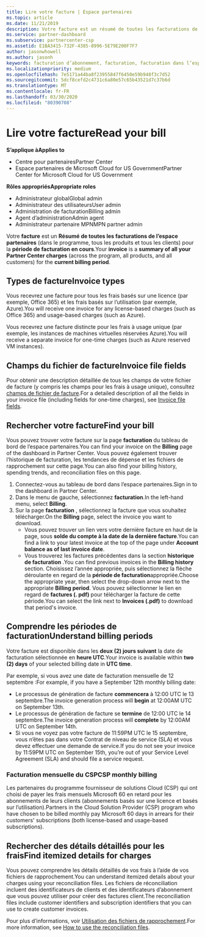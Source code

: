```yaml
---
title: Lire votre facture | Espace partenaires
ms.topic: article
ms.date: 11/21/2019
description: Votre facture est un résumé de toutes les facturations de l’espace partenaires (dans le programme, les produits et les clients) pour la période mensuelle en cours.
ms.service: partner-dashboard
ms.subservice: partnercenter-csp
ms.assetid: E1BA3415-732F-4385-8996-5E79E200F7F7
author: jasonwhowell
ms.author: jasonh
keywords: facturation d’abonnement, facturation, facturation dans l’espace partenaires, facturation espace partenaires, lire ma facture, facture, facture de l’espace partenaires, facture Fournisseur de solutions Cloud, où est ma facture ?
ms.localizationpriority: medium
ms.openlocfilehash: 7e5171a44ba8f23955847f6450e59b948f3c7d52
ms.sourcegitcommit: 5dcf8cefd2c4731c6a80e57c65b43521d7c37b6d
ms.translationtype: MT
ms.contentlocale: fr-FR
ms.lasthandoff: 03/30/2020
ms.locfileid: "80390708"
---
```

# <a name="read-your-bill"></a><span data-ttu-id="15b5c-104">Lire votre facture</span><span class="sxs-lookup"><span data-stu-id="15b5c-104">Read your bill</span></span>

<span data-ttu-id="15b5c-105">**S’applique à**</span><span class="sxs-lookup"><span data-stu-id="15b5c-105">**Applies to**</span></span>

- <span data-ttu-id="15b5c-106">Centre pour partenaires</span><span class="sxs-lookup"><span data-stu-id="15b5c-106">Partner Center</span></span>
- <span data-ttu-id="15b5c-107">Espace partenaires de Microsoft Cloud for US Government</span><span class="sxs-lookup"><span data-stu-id="15b5c-107">Partner Center for Microsoft Cloud for US Government</span></span>

<span data-ttu-id="15b5c-108">**Rôles appropriés**</span><span class="sxs-lookup"><span data-stu-id="15b5c-108">**Appropriate roles**</span></span>
-   <span data-ttu-id="15b5c-109">Administrateur global</span><span class="sxs-lookup"><span data-stu-id="15b5c-109">Global admin</span></span>
-   <span data-ttu-id="15b5c-110">Administrateur des utilisateurs</span><span class="sxs-lookup"><span data-stu-id="15b5c-110">User admin</span></span>
-   <span data-ttu-id="15b5c-111">Administration de facturation</span><span class="sxs-lookup"><span data-stu-id="15b5c-111">Billing admin</span></span>
-   <span data-ttu-id="15b5c-112">Agent d’administration</span><span class="sxs-lookup"><span data-stu-id="15b5c-112">Admin agent</span></span>
-   <span data-ttu-id="15b5c-113">Administrateur partenaire MPN</span><span class="sxs-lookup"><span data-stu-id="15b5c-113">MPN partner admin</span></span>

<span data-ttu-id="15b5c-114">Votre **facture** est un **Résumé de toutes les facturations de l’espace partenaires** (dans le programme, tous les produits et tous les clients) pour la **période de facturation en cours**.</span><span class="sxs-lookup"><span data-stu-id="15b5c-114">Your **invoice** is a **summary of all your Partner Center charges** (across the program, all products, and all customers) for the **current billing period**.</span></span>

## <a name="invoice-types"></a><span data-ttu-id="15b5c-115">Types de facture</span><span class="sxs-lookup"><span data-stu-id="15b5c-115">Invoice types</span></span>

<span data-ttu-id="15b5c-116">Vous recevrez une facture pour tous les frais basés sur une licence (par exemple, Office 365) et les frais basés sur l’utilisation (par exemple, Azure).</span><span class="sxs-lookup"><span data-stu-id="15b5c-116">You will receive one invoice for any license-based charges (such as Office 365) and usage-based charges (such as Azure).</span></span>

<span data-ttu-id="15b5c-117">Vous recevrez une facture distincte pour les frais à usage unique (par exemple, les instances de machines virtuelles réservées Azure).</span><span class="sxs-lookup"><span data-stu-id="15b5c-117">You will receive a separate invoice for one-time charges (such as Azure reserved VM instances).</span></span>

## <a name="invoice-file-fields"></a><span data-ttu-id="15b5c-118">Champs du fichier de facture</span><span class="sxs-lookup"><span data-stu-id="15b5c-118">Invoice file fields</span></span>

<span data-ttu-id="15b5c-119">Pour obtenir une description détaillée de tous les champs de votre fichier de facture (y compris les champs pour les frais à usage unique), consultez [champs de fichier de facture](invoice-file.md).</span><span class="sxs-lookup"><span data-stu-id="15b5c-119">For a detailed description of all the fields in your invoice file (including fields for one-time charges), see [Invoice file fields](invoice-file.md).</span></span>

## <a name="find-your-bill"></a><span data-ttu-id="15b5c-120">Rechercher votre facture</span><span class="sxs-lookup"><span data-stu-id="15b5c-120">Find your bill</span></span>

<span data-ttu-id="15b5c-121">Vous pouvez trouver votre facture sur la page **facturation** du tableau de bord de l’espace partenaires.</span><span class="sxs-lookup"><span data-stu-id="15b5c-121">You can find your invoice on the **Billing** page of the dashboard in Partner Center.</span></span> <span data-ttu-id="15b5c-122">Vous pouvez également trouver l’historique de facturation, les tendances de dépense et les fichiers de rapprochement sur cette page.</span><span class="sxs-lookup"><span data-stu-id="15b5c-122">You can also find your billing history, spending trends, and reconciliation files on this page.</span></span>

1. <span data-ttu-id="15b5c-123">Connectez-vous au tableau de bord dans l’espace partenaires.</span><span class="sxs-lookup"><span data-stu-id="15b5c-123">Sign in to the dashboard in Partner Center.</span></span>
2. <span data-ttu-id="15b5c-124">Dans le menu de gauche, sélectionnez **facturation**.</span><span class="sxs-lookup"><span data-stu-id="15b5c-124">In the left-hand menu, select **Billing**.</span></span>
3. <span data-ttu-id="15b5c-125">Sur la page **facturation** , sélectionnez la facture que vous souhaitez télécharger.</span><span class="sxs-lookup"><span data-stu-id="15b5c-125">On the **Billing** page, select the invoice you want to download.</span></span>
    - <span data-ttu-id="15b5c-126">Vous pouvez trouver un lien vers votre dernière facture en haut de la page, sous **solde du compte à la date de la dernière facture**.</span><span class="sxs-lookup"><span data-stu-id="15b5c-126">You can find a link to your latest invoice at the top of the page under **Account balance as of last invoice date**.</span></span>
    - <span data-ttu-id="15b5c-127">Vous trouverez les factures précédentes dans la section **historique de facturation** .</span><span class="sxs-lookup"><span data-stu-id="15b5c-127">You can find previous invoices in the **Billing history** section.</span></span> <span data-ttu-id="15b5c-128">Choisissez l’année appropriée, puis sélectionnez la flèche déroulante en regard de la **période de facturation**appropriée.</span><span class="sxs-lookup"><span data-stu-id="15b5c-128">Choose the appropriate year, then select the drop-down arrow next to the appropriate **Billing period**.</span></span> <span data-ttu-id="15b5c-129">Vous pouvez sélectionner le lien en regard de **factures (. pdf)** pour télécharger la facture de cette période.</span><span class="sxs-lookup"><span data-stu-id="15b5c-129">You can select the link next to **Invoices (.pdf)** to download that period's invoice.</span></span>

## <a name="understand-billing-periods"></a><span data-ttu-id="15b5c-130">Comprendre les périodes de facturation</span><span class="sxs-lookup"><span data-stu-id="15b5c-130">Understand billing periods</span></span>

<span data-ttu-id="15b5c-131">Votre facture est disponible dans les **deux (2) jours suivant** la date de facturation sélectionnée en **heure UTC**.</span><span class="sxs-lookup"><span data-stu-id="15b5c-131">Your invoice is available within **two (2) days** of your selected billing date in **UTC time**.</span></span>

<span data-ttu-id="15b5c-132">Par exemple, si vous avez une date de facturation mensuelle de 12 septembre :</span><span class="sxs-lookup"><span data-stu-id="15b5c-132">For example, if you have a September 12th monthly billing date:</span></span>

- <span data-ttu-id="15b5c-133">Le processus de génération de facture **commencera** à 12:00 UTC le 13 septembre.</span><span class="sxs-lookup"><span data-stu-id="15b5c-133">The invoice generation process will **begin** at 12:00AM UTC on September 13th.</span></span>
- <span data-ttu-id="15b5c-134">Le processus de génération de facture se **termine** de 12:00 UTC le 14 septembre.</span><span class="sxs-lookup"><span data-stu-id="15b5c-134">The invoice generation process will **complete** by 12:00AM UTC on September 14th.</span></span>
- <span data-ttu-id="15b5c-135">Si vous ne voyez pas votre facture de 11:59PM UTC le 15 septembre, vous n’êtes pas dans votre Contrat de niveau de service (SLA) et vous devez effectuer une demande de service.</span><span class="sxs-lookup"><span data-stu-id="15b5c-135">If you do not see your invoice by 11:59PM UTC on September 15th, you’re out of your Service Level Agreement (SLA) and should file a service request.</span></span>

### <a name="csp-monthly-billing"></a><span data-ttu-id="15b5c-136">Facturation mensuelle du CSP</span><span class="sxs-lookup"><span data-stu-id="15b5c-136">CSP monthly billing</span></span>

<span data-ttu-id="15b5c-137">Les partenaires du programme fournisseur de solutions Cloud (CSP) qui ont choisi de payer les frais mensuels Microsoft 60 en retard pour les abonnements de leurs clients (abonnements basés sur une licence et basés sur l’utilisation).</span><span class="sxs-lookup"><span data-stu-id="15b5c-137">Partners in the Cloud Solution Provider (CSP) program who have chosen to be billed monthly pay Microsoft 60 days in arrears for their customers' subscriptions (both license-based and usage-based subscriptions).</span></span>

## <a name="find-itemized-details-for-charges"></a><span data-ttu-id="15b5c-138">Rechercher des détails détaillés pour les frais</span><span class="sxs-lookup"><span data-stu-id="15b5c-138">Find itemized details for charges</span></span>

<span data-ttu-id="15b5c-139">Vous pouvez comprendre les détails détaillés de vos frais à l’aide de vos fichiers de rapprochement.</span><span class="sxs-lookup"><span data-stu-id="15b5c-139">You can understand itemized details about your charges using your reconciliation files.</span></span> <span data-ttu-id="15b5c-140">Les fichiers de réconciliation incluent des identificateurs de clients et des identificateurs d’abonnement que vous pouvez utiliser pour créer des factures client.</span><span class="sxs-lookup"><span data-stu-id="15b5c-140">The reconciliation files include customer identifiers and subscription identifiers that you can use to create customer invoices.</span></span>

<span data-ttu-id="15b5c-141">Pour plus d’informations, voir [Utilisation des fichiers de rapprochement](use-the-reconciliation-files.md).</span><span class="sxs-lookup"><span data-stu-id="15b5c-141">For more information, see [How to use the reconciliation files](use-the-reconciliation-files.md).</span></span>
